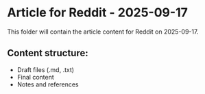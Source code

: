 # Article for Reddit - 2025-09-17

This folder will contain the article content for Reddit on 2025-09-17.

## Content structure:
- Draft files (.md, .txt)
- Final content
- Notes and references

